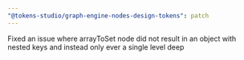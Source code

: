 ```yaml
---
"@tokens-studio/graph-engine-nodes-design-tokens": patch
---
```


Fixed an issue where arrayToSet node did not result in an object with nested keys and instead only ever a single level deep

